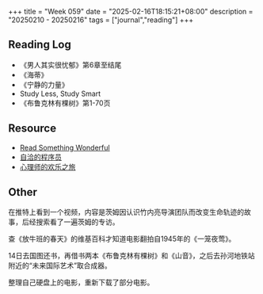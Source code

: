 +++
title = "Week 059"
date = "2025-02-16T18:15:21+08:00"
description = "20250210 - 20250216"
tags = ["journal","reading"]
+++

## Reading Log
* 《男人其实很忧郁》第6章至结尾
* 《海蒂》
* 《宁静的力量》
* Study Less, Study Smart
* 《布鲁克林有棵树》第1-70页

## Resource

* [Read Something Wonderful](https://readsomethingwonderful.com)
* [自洽的程序员](https://www.dev-life.site)
* [心理师的欢乐之旅](https://open.spotify.com/show/1jU8dQNtPO8HXB2rIo85xO)

## Other

在推特上看到一个视频，内容是茨姆因认识竹内亮导演团队而改变生命轨迹的故事，后经搜索看了一遍茨姆的专访。

查《放牛班的春天》的维基百科才知道电影翻拍自1945年的《一笼夜莺》。

14日去国图还书，再借书两本《布鲁克林有棵树》和《山音》，之后去孙河地铁站附近的“未来国际艺术”取合成器。

整理自己硬盘上的电影，重新下载了部分电影。

